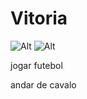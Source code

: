 # Vitoria



![Alt](https://blogger.googleusercontent.com/img/b/R29vZ2xl/AVvXsEh6_sLrkB9xTyIzoDJGeFxMwk1poj4T1lKnCqJ_eMFU_NBYBxXKCVKJvHNqnbeMB7vrSPWpt-UvmhQr-6euzAaTqTe1Bbi_eWL84a7EiY1y4qyu6gsgf_Lx-5M3lqB9TqZ9llVieGV9iiI/s1600/30.jpg)
![Alt](https://static.wikia.nocookie.net/herois/images/b/b5/Barnyard_Movie_Pig.jpg/revision/latest/thumbnail/width/360/height/360?cb=20221214150936&path-prefix=pt-br)

jogar futebol

andar de cavalo
